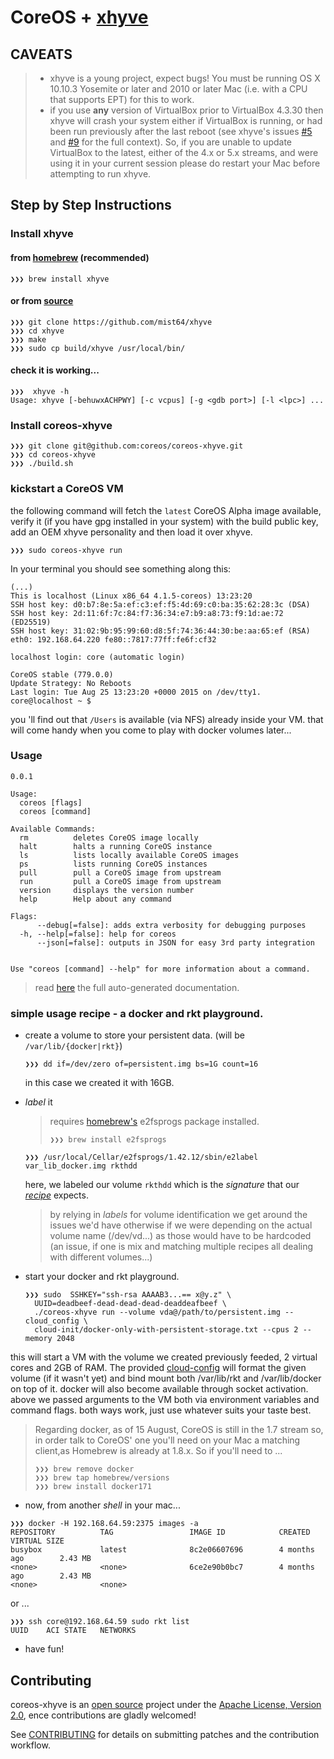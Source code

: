 # CoreOS + [xhyve](https://github.com/mist64/xhyve)

**CAVEATS**
-----------
 > - xhyve is a young project, expect bugs! You must be running OS X 10.10.3
 >   Yosemite or later and 2010 or later Mac (i.e. with a CPU that supports EPT)
 >   for this to work.
 > - if you use **any** version of VirtualBox prior to VirtualBox 4.3.30 then
 >   xhyve will crash your system either if VirtualBox is running, or had been
 >   run previously after the last reboot (see xhyve's issues
 >   [#5](mist64/xhyve#5) and [#9](mist64/xhyve#9) for the full context). So,
 >   if you are unable to update VirtualBox to the latest, either of the 4.x or
 >   5.x streams, and were using it in your current session please do restart
 >   your Mac before attempting to run xhyve.

## Step by Step Instructions

### Install xhyve
#### from [homebrew](http://brew.sh) (recommended)
```
❯❯❯ brew install xhyve
```
#### or from [source](https://github.com/mist64/xhyve)
```
❯❯❯ git clone https://github.com/mist64/xhyve
❯❯❯ cd xhyve
❯❯❯ make
❯❯❯ sudo cp build/xhyve /usr/local/bin/
```
#### check it is working...
```
❯❯❯  xhyve -h
Usage: xhyve [-behuwxACHPWY] [-c vcpus] [-g <gdb port>] [-l <lpc>] ...
```

### Install coreos-xhyve
```
❯❯❯ git clone git@github.com:coreos/coreos-xhyve.git
❯❯❯ cd coreos-xhyve
❯❯❯ ./build.sh
```
### kickstart a CoreOS VM
the following command will fetch the `latest` CoreOS Alpha image
available, verify it (if you have gpg installed in your system) with the build
public key, add an OEM xhyve personality and then load it over xhyve.

```
❯❯❯ sudo coreos-xhyve run

```

In your terminal you should see something along this:

```
(...)
This is localhost (Linux x86_64 4.1.5-coreos) 13:23:20
SSH host key: d0:b7:8e:5a:ef:c3:ef:f5:4d:69:c0:ba:35:62:28:3c (DSA)
SSH host key: 2d:11:6f:7c:84:f7:36:34:e7:b9:a8:73:f9:1d:ae:72 (ED25519)
SSH host key: 31:02:9b:95:99:60:d8:5f:74:36:44:30:be:aa:65:ef (RSA)
eth0: 192.168.64.220 fe80::7817:77ff:fe6f:cf32

localhost login: core (automatic login)

CoreOS stable (779.0.0)
Update Strategy: No Reboots
Last login: Tue Aug 25 13:23:20 +0000 2015 on /dev/tty1.
core@localhost ~ $
```
you 'll find out that `/Users` is available (via NFS) already inside your VM.
that will come handy when you come to play with docker volumes later...

### Usage
```
0.0.1

Usage:
  coreos [flags]
  coreos [command]

Available Commands:
  rm          deletes CoreOS image locally
  halt        halts a running CoreOS instance
  ls          lists locally available CoreOS images
  ps          lists running CoreOS instances
  pull        pull a CoreOS image from upstream
  run         pull a CoreOS image from upstream
  version     displays the version number
  help        Help about any command

Flags:
      --debug[=false]: adds extra verbosity for debugging purposes
  -h, --help[=false]: help for coreos
      --json[=false]: outputs in JSON for easy 3rd party integration


Use "coreos [command] --help" for more information about a command.
```
> read [here](documentation/markdown/coreos.md) the full
> auto-generated documentation. 

### simple usage recipe - a docker and rkt playground.
- create a volume to store your persistent data. (will be
  `/var/lib/{docker|rkt}`)
  ```
  ❯❯❯ dd if=/dev/zero of=persistent.img bs=1G count=16
  ```
  in this case we created it with 16GB.

- *label* it
  > requires [homebrew's](http://brew.sh) e2fsprogs package installed.
  >
  > `❯❯❯ brew install e2fsprogs`

  ```
  ❯❯❯ /usr/local/Cellar/e2fsprogs/1.42.12/sbin/e2label var_lib_docker.img rkthdd
  ```
  here, we labeled our volume `rkthdd` which is the *signature* that our
  [*recipe*](cloud-init/docker-only-with-persistent-storage.txt) expects.

  >by relying in *labels* for volume identification we get around the issues we'd
  >have otherwise if we were depending on the actual volume name (/dev/vd...) as
  >those would have to be hardcoded (an issue, if one is mix and matching
  >multiple recipes all dealing with different volumes...)

- start your docker and rkt playground.
  ```
  ❯❯❯ sudo  SSHKEY="ssh-rsa AAAAB3...== x@y.z" \
    UUID=deadbeef-dead-dead-dead-deaddeafbeef \
    ./coreos-xhyve run --volume vda@/path/to/persistent.img --cloud_config \
    cloud-init/docker-only-with-persistent-storage.txt --cpus 2 --memory 2048
  ```
 this will start a VM with the volume we created previously feeded,
 2 virtual cores and 2GB of RAM. The provided
 [cloud-config](cloud-init/docker-only-with-persistent-storage.txt) will format
 the given volume (if it wasn't yet) and bind mount both /var/lib/rkt and
 /var/lib/docker on top of it. docker will also become available through socket
 activation. above we passed arguments to the VM both via
 environment variables and command flags. both ways work, just use whatever
 suits your taste best.

 > Regarding docker, as of 15 August, CoreOS is still in the 1.7 stream so, in
 > order talk to CoreOS' one you'll need on your Mac a matching client,as
 > Homebrew is already at 1.8.x. So if you'll need to ...
 > ```
 > ❯❯❯ brew remove docker
 > ❯❯❯ brew tap homebrew/versions
 > ❯❯❯ brew install docker171
 > ```
- now, from another *shell* in your mac...
```
❯❯❯ docker -H 192.168.64.59:2375 images -a
REPOSITORY          TAG                 IMAGE ID            CREATED             VIRTUAL SIZE
busybox             latest              8c2e06607696        4 months ago        2.43 MB
<none>              <none>              6ce2e90b0bc7        4 months ago        2.43 MB
<none>              <none>
```
or ...

```
❯❯❯ ssh core@192.168.64.59 sudo rkt list
UUID	ACI	STATE	NETWORKS
```
- have fun!

## Contributing
coreos-xhyve is an [open source](http://opensource.org/osd) project under the
[Apache License, Version 2.0](http://opensource.org/licenses/Apache-2.0), ence
contributions are gladly welcomed!

See [CONTRIBUTING](./CONTRIBUTING) for details on submitting patches and the
contribution workflow.
